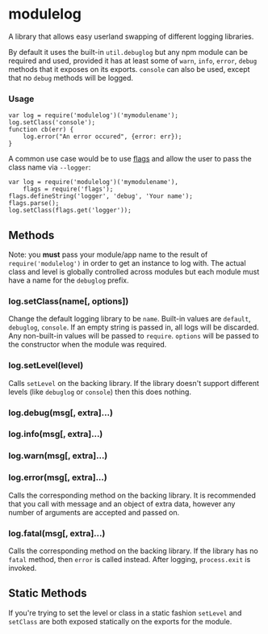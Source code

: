 # modulelog #

A library that allows easy userland swapping of different logging libraries.

By default it uses the built-in `util.debuglog` but any npm module can be
required and used, provided it has at least some of `warn`, `info`, `error`,
`debug` methods that it exposes on its exports. `console` can also be used,
except that no `debug` methods will be logged.

### Usage ###

```JS
var log = require('modulelog')('mymodulename');
log.setClass('console');
function cb(err) {
    log.error("An error occured", {error: err});
}
```

A common use case would be to use [flags](https://www.npmjs.com/package/flags)
and allow the user to pass the class name via `--logger`:

```JS
var log = require('modulelog')('mymodulename'),
    flags = require('flags');
flags.defineString('logger', 'debug', 'Your name');
flags.parse();
log.setClass(flags.get('logger'));
```

## Methods ##

Note: you **must** pass your module/app name to the result of
`require('modulelog')` in order to get an instance to log with. The actual
class and level is globally controlled across modules but each module
must have a name for the `debuglog` prefix.

### log.setClass(name[, options]) ###

Change the default logging library to be `name`. Built-in values are `default`,
`debuglog`, `console`. If an empty string is passed in, all logs will be
discarded. Any non-built-in values will be passed to `require`. `options` will
be passed to the constructor when the module was required.

### log.setLevel(level) ###

Calls `setLevel` on the backing library. If the library doesn't support
different levels (like `debuglog` or `console`) then this does nothing.

### log.debug(msg[, extra]...) ###
### log.info(msg[, extra]...) ###
### log.warn(msg[, extra]...) ###
### log.error(msg[, extra]...) ###

Calls the corresponding method on the backing library. It is recommended
that you call with message and an object of extra data, however any number
of arguments are accepted and passed on.

### log.fatal(msg[, extra]...) ###

Calls the corresponding method on the backing library. If the library has no
`fatal` method, then `error` is called instead. After logging, `process.exit`
is invoked.

## Static Methods ##

If you're trying to set the level or class in a static fashion `setLevel` and
`setClass` are both exposed statically on the exports for the module.
